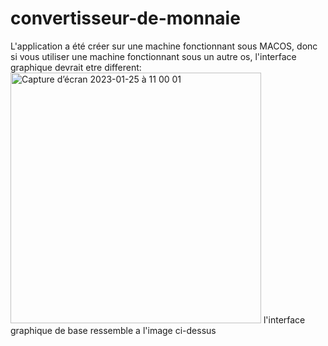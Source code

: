 # convertisseur-de-monnaie
L'application a été créer sur une machine fonctionnant sous MACOS, donc si vous utiliser une machine fonctionnant sous un autre os, l'interface graphique devrait etre different:
<img width="401" alt="Capture d’écran 2023-01-25 à 11 00 01" src="https://user-images.githubusercontent.com/115145341/214534805-fc0b6440-7ba2-4191-852e-485563ba49d9.png">
l'interface graphique de base ressemble a l'image ci-dessus
